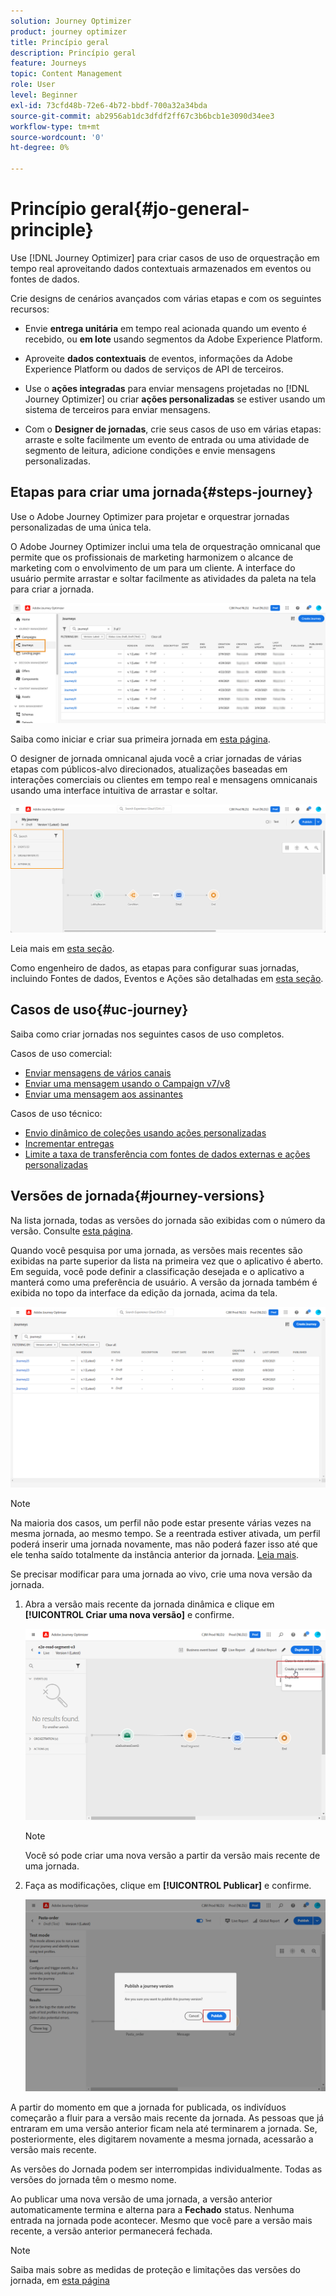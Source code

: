 ```yaml
---
solution: Journey Optimizer
product: journey optimizer
title: Princípio geral
description: Princípio geral
feature: Journeys
topic: Content Management
role: User
level: Beginner
exl-id: 73cfd48b-72e6-4b72-bbdf-700a32a34bda
source-git-commit: ab2956ab1dc3dfdf2ff67c3b6bcb1e3090d34ee3
workflow-type: tm+mt
source-wordcount: '0'
ht-degree: 0%

---
```



# Princípio geral{#jo-general-principle}

Use [!DNL Journey Optimizer] para criar casos de uso de orquestração em tempo real aproveitando dados contextuais armazenados em eventos ou fontes de dados.

Crie designs de cenários avançados com várias etapas e com os seguintes recursos:

* Envie **entrega unitária** em tempo real acionada quando um evento é recebido, ou **em lote** usando segmentos da Adobe Experience Platform.

* Aproveite **dados contextuais** de eventos, informações da Adobe Experience Platform ou dados de serviços de API de terceiros.

* Use o **ações integradas** para enviar mensagens projetadas no [!DNL Journey Optimizer] ou criar **ações personalizadas** se estiver usando um sistema de terceiros para enviar mensagens.

* Com o **Designer de jornadas**, crie seus casos de uso em várias etapas: arraste e solte facilmente um evento de entrada ou uma atividade de segmento de leitura, adicione condições e envie mensagens personalizadas.

## Etapas para criar uma jornada{#steps-journey}

Use o Adobe Journey Optimizer para projetar e orquestrar jornadas personalizadas de uma única tela.

O Adobe Journey Optimizer inclui uma tela de orquestração omnicanal que permite que os profissionais de marketing harmonizem o alcance de marketing com o envolvimento de um para um cliente. A interface do usuário permite arrastar e soltar facilmente as atividades da paleta na tela para criar a jornada.

![](assets/interface-journeys.png)

Saiba como iniciar e criar sua primeira jornada em [esta página](journey-gs.md).

O designer de jornada omnicanal ajuda você a criar jornadas de várias etapas com públicos-alvo direcionados, atualizações baseadas em interações comerciais ou clientes em tempo real e mensagens omnicanais usando uma interface intuitiva de arrastar e soltar.

![](assets/journey38.png)

Leia mais em [esta seção](using-the-journey-designer.md).

Como engenheiro de dados, as etapas para configurar suas jornadas, incluindo Fontes de dados, Eventos e Ações são detalhadas em [esta seção](../configuration/about-data-sources-events-actions.md).


## Casos de uso{#uc-journey}

Saiba como criar jornadas nos seguintes casos de uso completos.

Casos de uso comercial:

* [Enviar mensagens de vários canais](journeys-uc.md)
* [Enviar uma mensagem usando o Campaign v7/v8](campaign-classic-use-case.md)
* [Enviar uma mensagem aos assinantes](message-to-subscribers-uc.md)

Casos de uso técnico:

* [Envio dinâmico de coleções usando ações personalizadas](collections.md)
* [Incrementar entregas](ramp-up-deliveries-uc.md)
* [Limite a taxa de transferência com fontes de dados externas e ações personalizadas](limit-throughput.md)

## Versões de jornada{#journey-versions}

Na lista jornada, todas as versões do jornada são exibidas com o número da versão. Consulte [esta página](../building-journeys/using-the-journey-designer.md).

Quando você pesquisa por uma jornada, as versões mais recentes são exibidas na parte superior da lista na primeira vez que o aplicativo é aberto. Em seguida, você pode definir a classificação desejada e o aplicativo a manterá como uma preferência de usuário. A versão da jornada também é exibida no topo da interface da edição da jornada, acima da tela.

![](assets/journeyversions1.png)

>[!NOTE]
>
>Na maioria dos casos, um perfil não pode estar presente várias vezes na mesma jornada, ao mesmo tempo. Se a reentrada estiver ativada, um perfil poderá inserir uma jornada novamente, mas não poderá fazer isso até que ele tenha saído totalmente da instância anterior da jornada. [Leia mais](end-journey.md).

Se precisar modificar para uma jornada ao vivo, crie uma nova versão da jornada.

1. Abra a versão mais recente da jornada dinâmica e clique em **[!UICONTROL Criar uma nova versão]** e confirme.

   ![](assets/journeyversions2.png)

   >[!NOTE]
   >
   >Você só pode criar uma nova versão a partir da versão mais recente de uma jornada.

1. Faça as modificações, clique em **[!UICONTROL Publicar]** e confirme.

   ![](assets/journeyversions3.png)

A partir do momento em que a jornada for publicada, os indivíduos começarão a fluir para a versão mais recente da jornada. As pessoas que já entraram em uma versão anterior ficam nela até terminarem a jornada. Se, posteriormente, eles digitarem novamente a mesma jornada, acessarão a versão mais recente.

As versões do Jornada podem ser interrompidas individualmente. Todas as versões do jornada têm o mesmo nome.

Ao publicar uma nova versão de uma jornada, a versão anterior automaticamente termina e alterna para a **Fechado** status. Nenhuma entrada na jornada pode acontecer. Mesmo que você pare a versão mais recente, a versão anterior permanecerá fechada.

>[!NOTE]
>
>Saiba mais sobre as medidas de proteção e limitações das versões do jornada, em [esta página](../start/guardrails.md#journey-versions-limitations)